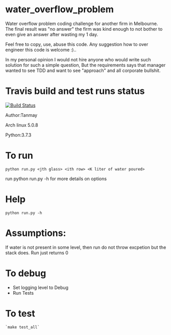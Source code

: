 # water_overflow_problem
Water overflow problem coding challenge for another firm in Melbourne. 
The final result was "no answer" the firm was kind enough to not bother to even give an answer after wasting my 1 day. 

Feel free to copy, use, abuse this code. Any suggestion how to over engineer this code is welcome :).. 

In my personal opinion I would not hire anyone who would write such solution for such a simple question,
But the requirements says that manager wanted to see TDD and want to see "approach" and all corporate bullshit. 


# Travis build and test runs status 
[![Build Status](https://travis-ci.org/tanmaydattta/water_overflow_problem.svg?branch=master)](https://travis-ci.org/tanmaydattta/water_overflow_problem)



Author:Tanmay

Arch linux 5.0.8

Python:3.7.3

# To run
 `python run.py <jth glass> <ith row> <K liter of water poured>`

 run python run.py -h for more details on options
 
 # Help
 `python run.py -h`
 
 # Assumptions:
  If water is not present in some level, then run do not throw excpetion but the stack does. Run just returns 0

# To debug
- Set logging level to Debug
- Run Tests

# To test
    `make test_all`
